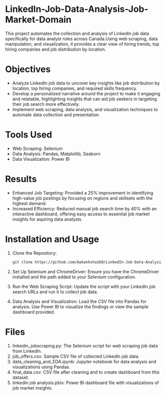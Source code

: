 # LinkedIn-Job-Data-Analysis-Job-Market-Domain
This project automates the collection and analysis of LinkedIn job data specifically for data analyst roles across Canada.Using web scraping, data manipulation, and visualization, it provides a clear view of hiring trends, top hiring companies and job distribution by location.

# Objectives
- Analyze LinkedIn job data to uncover key insights like job distribution by location, top hiring companies, and required skills frequency.
- Develop a personalized narrative around the project to make it engaging and relatable, highlighting insights that can aid job seekers in targeting their job search more effectively.
- Implement web scraping, data analysis, and visualization techniques to automate data collection and presentation.
  
# Tools Used
- Web Scraping: Selenium
- Data Analysis: Pandas, Matplotlib, Seaborn
- Data Visualization: Power BI

# Results
- Enhanced Job Targeting: Provided a 25% improvement in identifying high-value job postings by focusing on regions and skillsets with the highest demand.
- Increased Efficiency: Reduced manual job search time by 40% with an interactive dashboard, offering easy access to essential job market insights for aspiring data analysts.

# Installation and Usage
1. Clone the Repository:
   ```bash
   git clone https://github.com/Aakanksha160/LinkedIn-Job-Data-Analysis-Job-Market-Domain.git


2. Set Up Selenium and ChromeDriver:
Ensure you have the ChromeDriver installed and the path added to your Selenium configuration.

3. Run the Web Scraping Script:
Update the script with your LinkedIn job search URLs and run it to collect job data.

4. Data Analysis and Visualization:
Load the CSV file into Pandas for analysis.
Use Power BI to visualize the findings or view the sample dashboard provided.

# Files
1. linkedin_jobscraping.py: The Selenium script for web scraping job data from LinkedIn.
2. job_offers.csv: Sample CSV file of collected LinkedIn job data.
3. data_cleaning_and_EDA.ipynb: Jupyter notebook for data analysis and visualizations using Pandas.
4. final_data.csv: CSV file after cleaning and to create dashboard from this dataset.
5. linkedin job analysis.pbix: Power BI dashboard file with visualizations of job market insights.

